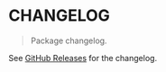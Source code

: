 # CHANGELOG

> Package changelog.

See [GitHub Releases](https://github.com/stdlib-js/stats-incr-mape/releases) for the changelog.